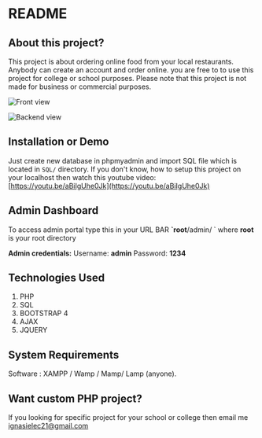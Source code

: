 # README

## About this project?

This project is about ordering online food from your local restaurants. Anybody can create an account and order online. you are free to to use this project for college or school purposes. Please note that this project is not made for business or commercial purposes.

![Front view](.gitbook/assets/1.png)

![Backend view](.gitbook/assets/2.png)

## Installation or Demo

Just create new database in phpmyadmin and import SQL file which is located in `SQL/` directory. If you don't know, how to setup this project on your localhost then watch this youtube video: [https://youtu.be/aBiIgUhe0Jk](https://youtu.be/aBiIgUhe0Jk)

## Admin Dashboard

To access admin portal type this in your URL BAR **\`root**/admin/ \`  where **root** is your root directory

 **Admin credentials:** Username: **admin** Password: **1234**

## Technologies Used

1. PHP
2. SQL
3. BOOTSTRAP 4
4. AJAX
5. JQUERY

## System Requirements

Software : XAMPP / Wamp / Mamp/ Lamp \(anyone\).

## Want custom PHP project?

If you looking for specific project for your school or college then 
email me ignasielec21@gmail.com


